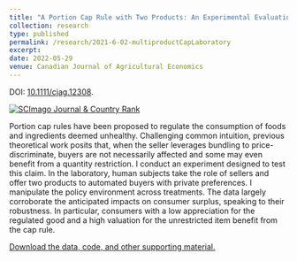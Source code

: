 ```yaml
---
title: "A Portion Cap Rule with Two Products: An Experimental Evaluation"
collection: research
type: published
permalink: /research/2021-6-02-multiproductCapLaboratory
excerpt:
date: 2022-05-29
venue: Canadian Journal of Agricultural Economics
---
```


DOI: [10.1111/cjag.12308](https://doi.org/10.1111/cjag.12308).

<a href="https://www.scimagojr.com/journalsearch.php?q=65131&amp;tip=sid&amp;exact=no" title="SCImago Journal &amp; Country Rank"><img border="0" src="https://www.scimagojr.com/journal_img.php?id=65131" alt="SCImago Journal &amp; Country Rank"  /></a>

Portion cap rules	have been proposed to regulate the consumption of foods and ingredients deemed unhealthy. Challenging common intuition, previous theoretical work posits that, when the seller leverages bundling to price-discriminate, buyers are not necessarily affected and some may even benefit from a quantity restriction. I conduct an experiment designed to test this claim. In the laboratory, human subjects take the role of sellers and offer two products to automated buyers with private preferences. I manipulate the policy environment across treatments. The data largely corroborate the anticipated impacts on consumer surplus, speaking to their robustness. In particular, consumers with a low appreciation for the regulated good and a high valuation for the unrestricted item benefit from the cap rule.

[Download the data, code, and other supporting material.](https://jgnunol.github.io/files/capruleexperiment.zip)
